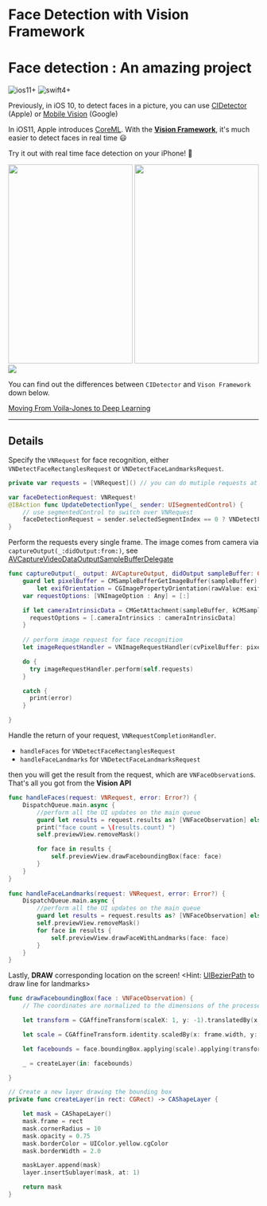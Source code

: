 # Face Detection with Vision Framework
# Face detection : An amazing project
![ios11+](https://img.shields.io/badge/ios-11%2B-blue.svg)
![swift4+](https://img.shields.io/badge/swift-4%2B-orange.svg)


Previously, in iOS 10, to detect faces in a picture, you can use [CIDetector](https://developer.apple.com/reference/coreimage/cidetector) (Apple)
or [Mobile Vision](https://developers.google.com/vision/face-detection-concepts) (Google)

In iOS11, Apple introduces [CoreML](https://developer.apple.com/documentation/coreml). With the **[Vision Framework](https://developer.apple.com/documentation/vision)**, it's much easier to detect faces in real time 😃

Try it out with real time face detection on your iPhone! 📱

<img src="https://github.com/Weijay/AppleFaceDetection/blob/master/resources/VNDetectFaceRectanglesRequest.png" width="250" height="400"/> <img src="https://github.com/Weijay/AppleFaceDetection/blob/master/resources/VNDetectFaceLandmarksRequest.png" width="250" height="400"/>  <img src="https://github.com/Weijay/AppleFaceDetection/blob/master/resources/faceRecognition.gif" />

You can find out the differences between `CIDetector` and `Vison Framework` down below.

[Moving From Voila-Jones to Deep Learning](https://machinelearning.apple.com/2017/11/16/face-detection.html)


---

## Details

Specify the `VNRequest` for face recognition, either `VNDetectFaceRectanglesRequest` or `VNDetectFaceLandmarksRequest`.

```swift
private var requests = [VNRequest]() // you can do mutiple requests at the same time

var faceDetectionRequest: VNRequest!
@IBAction func UpdateDetectionType(_ sender: UISegmentedControl) {
    // use segmentedControl to switch over VNRequest
    faceDetectionRequest = sender.selectedSegmentIndex == 0 ? VNDetectFaceRectanglesRequest(completionHandler: handleFaces) : VNDetectFaceLandmarksRequest(completionHandler: handleFaceLandmarks) 
}

```

Perform the requests every single frame. The image comes from camera via `captureOutput(_:didOutput:from:)`, see [AVCaptureVideoDataOutputSampleBufferDelegate](https://developer.apple.com/documentation/avfoundation/avcapturevideodataoutputsamplebufferdelegate/1385775-captureoutput) 

```swift
func captureOutput(_ output: AVCaptureOutput, didOutput sampleBuffer: CMSampleBuffer, from connection: AVCaptureConnection) {
    guard let pixelBuffer = CMSampleBufferGetImageBuffer(sampleBuffer),
        let exifOrientation = CGImagePropertyOrientation(rawValue: exifOrientationFromDeviceOrientation()) else { return }
    var requestOptions: [VNImageOption : Any] = [:]

    if let cameraIntrinsicData = CMGetAttachment(sampleBuffer, kCMSampleBufferAttachmentKey_CameraIntrinsicMatrix, nil) {
      requestOptions = [.cameraIntrinsics : cameraIntrinsicData]
    }
    
    // perform image request for face recognition
    let imageRequestHandler = VNImageRequestHandler(cvPixelBuffer: pixelBuffer, orientation: exifOrientation, options: requestOptions)

    do {
      try imageRequestHandler.perform(self.requests)
    }

    catch {
      print(error)
    }

}
```

Handle the return of your request, `VNRequestCompletionHandler`.  
- `handleFaces` for `VNDetectFaceRectanglesRequest`
- `handleFaceLandmarks` for `VNDetectFaceLandmarksRequest`

then you will get the result from the request, which are `VNFaceObservation`s. That's all you got from the **Vision API**

```swift
func handleFaces(request: VNRequest, error: Error?) {
    DispatchQueue.main.async {
        //perform all the UI updates on the main queue
        guard let results = request.results as? [VNFaceObservation] else { return }
        print("face count = \(results.count) ")
        self.previewView.removeMask()

        for face in results {
            self.previewView.drawFaceboundingBox(face: face)
        }
    }
}
    
func handleFaceLandmarks(request: VNRequest, error: Error?) {
    DispatchQueue.main.async {
        //perform all the UI updates on the main queue
        guard let results = request.results as? [VNFaceObservation] else { return }
        self.previewView.removeMask()
        for face in results {
            self.previewView.drawFaceWithLandmarks(face: face)
        }
    }
}
```

Lastly, **DRAW** corresponding location on the screen!
<Hint: [UIBezierPath](https://developer.apple.com/documentation/uikit/uibezierpath) to draw line for landmarks>

```swift
func drawFaceboundingBox(face : VNFaceObservation) {
    // The coordinates are normalized to the dimensions of the processed image, with the origin at the image's lower-left corner.

    let transform = CGAffineTransform(scaleX: 1, y: -1).translatedBy(x: 0, y: -frame.height)

    let scale = CGAffineTransform.identity.scaledBy(x: frame.width, y: frame.height)

    let facebounds = face.boundingBox.applying(scale).applying(transform)

    _ = createLayer(in: facebounds)

}

// Create a new layer drawing the bounding box
private func createLayer(in rect: CGRect) -> CAShapeLayer {

    let mask = CAShapeLayer()
    mask.frame = rect
    mask.cornerRadius = 10
    mask.opacity = 0.75
    mask.borderColor = UIColor.yellow.cgColor
    mask.borderWidth = 2.0

    maskLayer.append(mask)
    layer.insertSublayer(mask, at: 1)

    return mask
}

```
